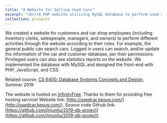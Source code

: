 ```yaml
---
title: "A Website for Selling Used Cars"
excerpt: "<br/>A PHP website utilizing MySQL database to perform used car selling functions<img src='/figures/projects/2019-db-1.png' width=500>"
collection: projects
---
```


We created a website for customers and car shop employees (including inventory clerks, salespeople, managers, and owners) to perform different activities through the website according to their roles. For example, the general public can search cars. Logged in users can search, and/or update the information of the car and customer database, per their permissions. Privileged users can also see statistics reports on the website. We implemented the database with MySQL and designed the front-end with PHP, JavaScript, and CSS.

Related course: [CS 6400: Database Systems Concepts and Design](https://omscs.gatech.edu/cs-6400-database-systems-concepts-and-design), Summer 2019

The website is hosted on [InfinityFree](https://infinityfree.com/). Thanks to them for providing free hosting service! Website link: [http://usedcar.kesug.com/](http://usedcar.kesug.com/). Source code Github link: [https://github.com/jinjunliu/2019-db-project](https://github.com/jinjunliu/2019-db-project).
